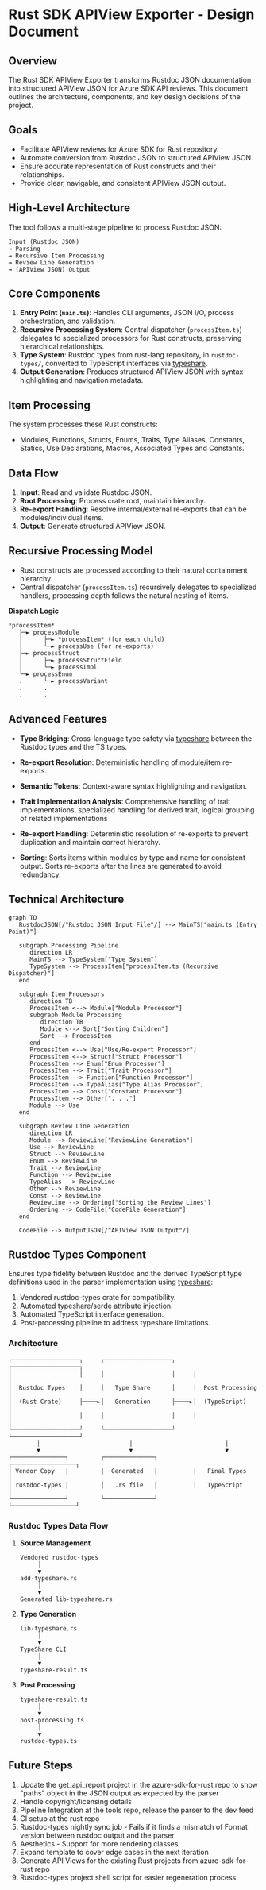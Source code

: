 # Rust SDK APIView Exporter - Design Document

## Overview

The Rust SDK APIView Exporter transforms Rustdoc JSON documentation into structured APIView JSON for Azure SDK API reviews. This document outlines the architecture, components, and key design decisions of the project.

## Goals

- Facilitate APIView reviews for Azure SDK for Rust repository.
- Automate conversion from Rustdoc JSON to structured APIView JSON.
- Ensure accurate representation of Rust constructs and their relationships.
- Provide clear, navigable, and consistent APIView JSON output.

## High-Level Architecture

The tool follows a multi-stage pipeline to process Rustdoc JSON:

```
Input (Rustdoc JSON) 
→ Parsing 
→ Recursive Item Processing 
→ Review Line Generation 
→ (APIView JSON) Output
```

## Core Components

1. **Entry Point (`main.ts`)**: Handles CLI arguments, JSON I/O, process orchestration, and validation.
2. **Recursive Processing System**: Central dispatcher (`processItem.ts`) delegates to specialized processors for Rust constructs, preserving hierarchical relationships.
3. **Type System**: Rustdoc types from rust-lang repository, in `rustdoc-types/`, converted to TypeScript interfaces via [typeshare](https://github.com/1password/typeshare).
4. **Output Generation**: Produces structured APIView JSON with syntax highlighting and navigation metadata.

## Item Processing

The system processes these Rust constructs:
- Modules, Functions, Structs, Enums, Traits, Type Aliases, Constants, Statics, Use Declarations, Macros, Associated Types and Constants.

## Data Flow

1. **Input**: Read and validate Rustdoc JSON.
2. **Root Processing**: Process crate root, maintain hierarchy.
3. **Re-export Handling**: Resolve internal/external re-exports that can be modules/individual items.
4. **Output**: Generate structured APIView JSON.

## Recursive Processing Model

- Rust constructs are processed according to their natural containment hierarchy.
- Central dispatcher (`processItem.ts`) recursively delegates to specialized handlers, processing depth follows the natural nesting of items.

**Dispatch Logic**
   ```
   *processItem*
      ├─► processModule
      │      ├─► *processItem* (for each child)
      │      └─► processUse (for re-exports)
      ├─► processStruct
      │      ├─► processStructField
      │      └─► processImpl
      └─► processEnum
      .      └─► processVariant
      .      .
      .      .
   ```
## Advanced Features

- **Type Bridging**: Cross-language type safety via [typeshare](https://github.com/1password/typeshare) between the Rustdoc types and the TS types.
- **Re-export Resolution**: Deterministic handling of module/item re-exports.
- **Semantic Tokens**: Context-aware syntax highlighting and navigation.
- **Trait Implementation Analysis**: Comprehensive handling of trait implementations, specialized handling for derived trait, logical grouping of related implementations

- **Re-export Handling**: Deterministic resolution of re-exports to prevent duplication and maintain correct hierarchy.

- **Sorting**: Sorts items within modules by type and name for consistent output. Sorts re-exports after the lines are generated to avoid redundancy.

## Technical Architecture

```mermaid
graph TD
   RustdocJSON[/"Rustdoc JSON Input File"/] --> MainTS["main.ts (Entry Point)"]

   subgraph Processing Pipeline
      direction LR
      MainTS --> TypeSystem["Type System"]
      TypeSystem --> ProcessItem["processItem.ts (Recursive Dispatcher)"]
   end

   subgraph Item Processors
      direction TB
      ProcessItem <--> Module["Module Processor"]
      subgraph Module Processing
         direction TB
         Module <--> Sort["Sorting Children"]
         Sort --> ProcessItem
      end
      ProcessItem <--> Use["Use/Re-export Processor"]
      ProcessItem <--> Struct["Struct Processor"]
      ProcessItem --> Enum["Enum Processor"]
      ProcessItem --> Trait["Trait Processor"]
      ProcessItem --> Function["Function Processor"]
      ProcessItem --> TypeAlias["Type Alias Processor"]
      ProcessItem --> Const["Constant Processor"]
      ProcessItem --> Other[". . ."]
      Module --> Use
   end

   subgraph Review Line Generation
      direction LR
      Module --> ReviewLine["ReviewLine Generation"]
      Use --> ReviewLine
      Struct --> ReviewLine
      Enum --> ReviewLine
      Trait --> ReviewLine
      Function --> ReviewLine
      TypeAlias --> ReviewLine
      Other --> ReviewLine
      Const --> ReviewLine
      ReviewLine --> Ordering["Sorting the Review Lines"]
      Ordering --> CodeFile["CodeFile Generation"]
   end

   CodeFile --> OutputJSON[/"APIView JSON Output"/]
```

## Rustdoc Types Component

Ensures type fidelity between Rustdoc and the derived TypeScript type definitions used in the parser implementation using [typeshare](https://github.com/1password/typeshare):

1. Vendored rustdoc-types crate for compatibility.
2. Automated typeshare/serde attribute injection.
3. Automated TypeScript interface generation.
4. Post-processing pipeline to address typeshare limitations.


### Architecture

```
┌───────────────────┐     ┌───────────────────┐     ┌───────────────────┐
│                   │     │                   │     │                   │
│  Rustdoc Types    │     │   Type Share      │     │  Post Processing  │
│  (Rust Crate)     ├────►│   Generation      ├────►│  (TypeScript)     │
│                   │     │                   │     │                   │
└───────────────────┘     └───────────────────┘     └───────────────────┘
        │                         │                          │
        ▼                         ▼                          ▼
┌───────────────┐         ┌──────────────┐          ┌──────────────────┐
│ Vendor Copy   │         │  Generated   │          │   Final Types    │
│ rustdoc-types │         │   .rs file   │          │   TypeScript     │
└───────────────┘         └──────────────┘          └──────────────────┘
```

### Rustdoc Types Data Flow

1. **Source Management**
   ```
   Vendored rustdoc-types
        │
        ▼
   add-typeshare.rs
        │
        ▼
   Generated lib-typeshare.rs
   ```

2. **Type Generation**
   ```
   lib-typeshare.rs
        │
        ▼
   TypeShare CLI
        │
        ▼
   typeshare-result.ts
   ```

3. **Post Processing**
   ```
   typeshare-result.ts
        │
        ▼
   post-processing.ts
        │
        ▼
   rustdoc-types.ts
   ```

## Future Steps

1. Update the get_api_report project in the azure-sdk-for-rust repo to show "paths" object in the JSON output as expected by the parser
2. Handle copyright/licensing details
3. Pipeline Integration at the tools repo, release the parser to the dev feed
4. CI setup at the rust repo
5. Rustdoc-types nightly sync job - Fails if it finds a mismatch of Format version between rustdoc output and the parser
6. Aesthetics - Support for more rendering classes
7. Expand template to cover edge cases in the next iteration
8. Generate API Views for the existing Rust projects from azure-sdk-for-rust repo
9. Rustdoc-types project shell script for easier regeneration process